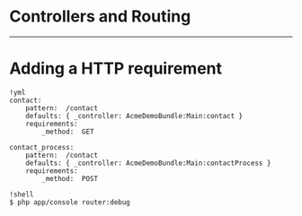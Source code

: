 # Controllers and Routing

---

# Adding a HTTP requirement

	!yml
	contact:
	    pattern:  /contact
	    defaults: { _controller: AcmeDemoBundle:Main:contact }
	    requirements:
	        _method:  GET

	contact_process:
	    pattern:  /contact
	    defaults: { _controller: AcmeDemoBundle:Main:contactProcess }
	    requirements:
	        _method:  POST

	!shell
	$ php app/console router:debug
